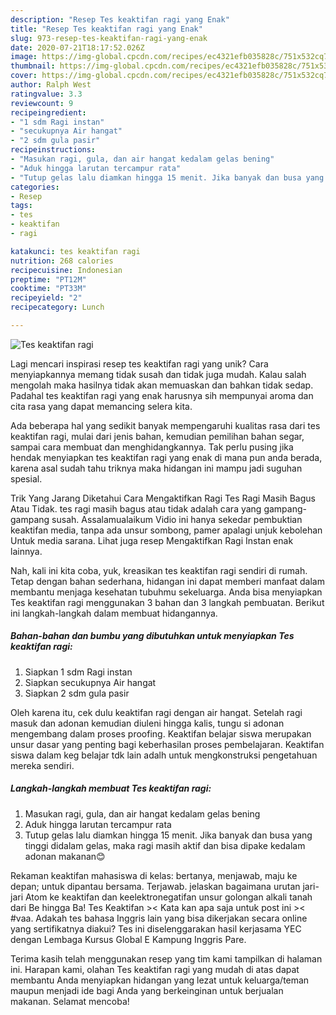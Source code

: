 ```yaml
---
description: "Resep Tes keaktifan ragi yang Enak"
title: "Resep Tes keaktifan ragi yang Enak"
slug: 973-resep-tes-keaktifan-ragi-yang-enak
date: 2020-07-21T18:17:52.026Z
image: https://img-global.cpcdn.com/recipes/ec4321efb035828c/751x532cq70/tes-keaktifan-ragi-foto-resep-utama.jpg
thumbnail: https://img-global.cpcdn.com/recipes/ec4321efb035828c/751x532cq70/tes-keaktifan-ragi-foto-resep-utama.jpg
cover: https://img-global.cpcdn.com/recipes/ec4321efb035828c/751x532cq70/tes-keaktifan-ragi-foto-resep-utama.jpg
author: Ralph West
ratingvalue: 3.3
reviewcount: 9
recipeingredient:
- "1 sdm Ragi instan"
- "secukupnya Air hangat"
- "2 sdm gula pasir"
recipeinstructions:
- "Masukan ragi, gula, dan air hangat kedalam gelas bening"
- "Aduk hingga larutan tercampur rata"
- "Tutup gelas lalu diamkan hingga 15 menit. Jika banyak dan busa yang tinggi didalam gelas, maka ragi masih aktif dan bisa dipake kedalam adonan makanan😊"
categories:
- Resep
tags:
- tes
- keaktifan
- ragi

katakunci: tes keaktifan ragi 
nutrition: 268 calories
recipecuisine: Indonesian
preptime: "PT12M"
cooktime: "PT33M"
recipeyield: "2"
recipecategory: Lunch

---
```



![Tes keaktifan ragi](https://img-global.cpcdn.com/recipes/ec4321efb035828c/751x532cq70/tes-keaktifan-ragi-foto-resep-utama.jpg)

Lagi mencari inspirasi resep tes keaktifan ragi yang unik? Cara menyiapkannya memang tidak susah dan tidak juga mudah. Kalau salah mengolah maka hasilnya tidak akan memuaskan dan bahkan tidak sedap. Padahal tes keaktifan ragi yang enak harusnya sih mempunyai aroma dan cita rasa yang dapat memancing selera kita.

Ada beberapa hal yang sedikit banyak mempengaruhi kualitas rasa dari tes keaktifan ragi, mulai dari jenis bahan, kemudian pemilihan bahan segar, sampai cara membuat dan menghidangkannya. Tak perlu pusing jika hendak menyiapkan tes keaktifan ragi yang enak di mana pun anda berada, karena asal sudah tahu triknya maka hidangan ini mampu jadi suguhan spesial.

Trik Yang Jarang Diketahui Cara Mengaktifkan Ragi Tes Ragi Masih Bagus Atau Tidak. tes ragi masih bagus atau tidak adalah cara yang gampang-gampang susah. Assalamualaikum Vidio ini hanya sekedar pembuktian keaktifan media, tanpa ada unsur sombong, pamer apalagi unjuk kebolehan Untuk media sarana. Lihat juga resep Mengaktifkan Ragi Instan enak lainnya.


Nah, kali ini kita coba, yuk, kreasikan tes keaktifan ragi sendiri di rumah. Tetap dengan bahan sederhana, hidangan ini dapat memberi manfaat dalam membantu menjaga kesehatan tubuhmu sekeluarga. Anda bisa menyiapkan Tes keaktifan ragi menggunakan 3 bahan dan 3 langkah pembuatan. Berikut ini langkah-langkah dalam membuat hidangannya.

<!--inarticleads1-->

##### Bahan-bahan dan bumbu yang dibutuhkan untuk menyiapkan Tes keaktifan ragi:

1. Siapkan 1 sdm Ragi instan
1. Siapkan secukupnya Air hangat
1. Siapkan 2 sdm gula pasir


Oleh karena itu, cek dulu keaktifan ragi dengan air hangat. Setelah ragi masuk dan adonan kemudian diuleni hingga kalis, tungu si adonan mengembang dalam proses proofing. Keaktifan belajar siswa merupakan unsur dasar yang penting bagi keberhasilan proses pembelajaran. Keaktifan siswa dalam keg belajar tdk lain adalh untuk mengkonstruksi pengetahuan mereka sendiri. 

<!--inarticleads2-->

##### Langkah-langkah membuat Tes keaktifan ragi:

1. Masukan ragi, gula, dan air hangat kedalam gelas bening
1. Aduk hingga larutan tercampur rata
1. Tutup gelas lalu diamkan hingga 15 menit. Jika banyak dan busa yang tinggi didalam gelas, maka ragi masih aktif dan bisa dipake kedalam adonan makanan😊


Rekaman keaktifan mahasiswa di kelas: bertanya, menjawab, maju ke depan; untuk dipantau bersama. Terjawab. jelaskan bagaimana urutan jari-jari Atom ke keaktifan dan keelektronegatifan unsur golongan alkali tanah dari Be hingga Ba! Tes Keaktifan &gt;&lt; Kata kan apa saja untuk post ini &gt;&lt; #vaa. Adakah tes bahasa Inggris lain yang bisa dikerjakan secara online yang sertifikatnya diakui? Tes ini diselenggarakan hasil kerjasama YEC dengan Lembaga Kursus Global E Kampung Inggris Pare. 

Terima kasih telah menggunakan resep yang tim kami tampilkan di halaman ini. Harapan kami, olahan Tes keaktifan ragi yang mudah di atas dapat membantu Anda menyiapkan hidangan yang lezat untuk keluarga/teman maupun menjadi ide bagi Anda yang berkeinginan untuk berjualan makanan. Selamat mencoba!
